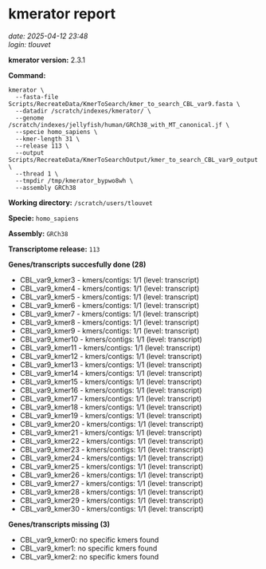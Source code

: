 # kmerator report
*date: 2025-04-12 23:48*  
*login: tlouvet*

**kmerator version:** 2.3.1

**Command:**

```
kmerator \
  --fasta-file Scripts/RecreateData/KmerToSearch/kmer_to_search_CBL_var9.fasta \
  --datadir /scratch/indexes/kmerator/ \
  --genome /scratch/indexes/jellyfish/human/GRCh38_with_MT_canonical.jf \
  --specie homo_sapiens \
  --kmer-length 31 \
  --release 113 \
  --output Scripts/RecreateData/KmerToSearchOutput/kmer_to_search_CBL_var9_output \
  --thread 1 \
  --tmpdir /tmp/kmerator_bypwo8wh \
  --assembly GRCh38
```

**Working directory:** `/scratch/users/tlouvet`

**Specie:** `homo_sapiens`

**Assembly:** `GRCh38`

**Transcriptome release:** `113`

**Genes/transcripts succesfully done (28)**

- CBL_var9_kmer3 - kmers/contigs: 1/1 (level: transcript)
- CBL_var9_kmer4 - kmers/contigs: 1/1 (level: transcript)
- CBL_var9_kmer5 - kmers/contigs: 1/1 (level: transcript)
- CBL_var9_kmer6 - kmers/contigs: 1/1 (level: transcript)
- CBL_var9_kmer7 - kmers/contigs: 1/1 (level: transcript)
- CBL_var9_kmer8 - kmers/contigs: 1/1 (level: transcript)
- CBL_var9_kmer9 - kmers/contigs: 1/1 (level: transcript)
- CBL_var9_kmer10 - kmers/contigs: 1/1 (level: transcript)
- CBL_var9_kmer11 - kmers/contigs: 1/1 (level: transcript)
- CBL_var9_kmer12 - kmers/contigs: 1/1 (level: transcript)
- CBL_var9_kmer13 - kmers/contigs: 1/1 (level: transcript)
- CBL_var9_kmer14 - kmers/contigs: 1/1 (level: transcript)
- CBL_var9_kmer15 - kmers/contigs: 1/1 (level: transcript)
- CBL_var9_kmer16 - kmers/contigs: 1/1 (level: transcript)
- CBL_var9_kmer17 - kmers/contigs: 1/1 (level: transcript)
- CBL_var9_kmer18 - kmers/contigs: 1/1 (level: transcript)
- CBL_var9_kmer19 - kmers/contigs: 1/1 (level: transcript)
- CBL_var9_kmer20 - kmers/contigs: 1/1 (level: transcript)
- CBL_var9_kmer21 - kmers/contigs: 1/1 (level: transcript)
- CBL_var9_kmer22 - kmers/contigs: 1/1 (level: transcript)
- CBL_var9_kmer23 - kmers/contigs: 1/1 (level: transcript)
- CBL_var9_kmer24 - kmers/contigs: 1/1 (level: transcript)
- CBL_var9_kmer25 - kmers/contigs: 1/1 (level: transcript)
- CBL_var9_kmer26 - kmers/contigs: 1/1 (level: transcript)
- CBL_var9_kmer27 - kmers/contigs: 1/1 (level: transcript)
- CBL_var9_kmer28 - kmers/contigs: 1/1 (level: transcript)
- CBL_var9_kmer29 - kmers/contigs: 1/1 (level: transcript)
- CBL_var9_kmer30 - kmers/contigs: 1/1 (level: transcript)


**Genes/transcripts missing (3)**

- CBL_var9_kmer0: no specific kmers found
- CBL_var9_kmer1: no specific kmers found
- CBL_var9_kmer2: no specific kmers found
